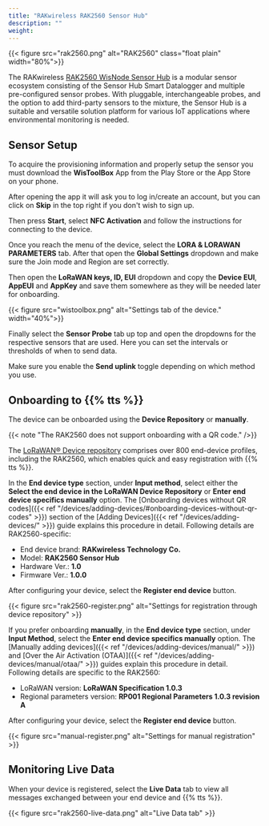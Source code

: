 ```yaml
---
title: "RAKwireless RAK2560 Sensor Hub"
description: ""
weight: 
---
```


{{< figure src="rak2560.png" alt="RAK2560" class="float plain" width="80%">}}

The RAKwireless [RAK2560 WisNode Sensor Hub](https://store.rakwireless.com/products/sensor-hub) is a modular sensor ecosystem consisting of the Sensor Hub Smart Datalogger and multiple pre-configured sensor probes. With pluggable, interchangeable probes, and the option to add third-party sensors to the mixture, the Sensor Hub is a suitable and versatile solution platform for various IoT applications where environmental monitoring is needed. 

<!--more-->

## Sensor Setup

To acquire the provisioning information and properly setup the sensor you must download the **WisToolBox** App from the Play Store or the App Store on your phone.

After opening the app it will ask you to log in/create an account, but you can click on **Skip** in the top right if you don't wish to sign up.

Then press **Start**, select **NFC Activation** and follow the instructions for connecting to the device.

Once you reach the menu of the device, select the **LORA & LORAWAN PARAMETERS** tab. After that open the **Global Settings** dropdown and make sure the Join mode and Region are set correctly. 

Then open the **LoRaWAN keys, ID, EUI** dropdown and copy the **Device EUI**, **AppEUI** and **AppKey** and save them somewhere as they will be needed later for onboarding.

{{< figure src="wistoolbox.png" alt="Settings tab of the device." width="40%">}}

Finally select the **Sensor Probe** tab up top and open the dropdowns for the respective sensors that are used. Here you can set the intervals or thresholds of when to send data.

Make sure you enable the **Send uplink** toggle depending on which method  you use.

## Onboarding to {{% tts %}}

The device can be onboarded using the **Device Repository** or **manually**.

{{< note "The RAK2560 does not support onboarding with a QR code." />}}

The [LoRaWAN® Device repository](https://github.com/TheThingsNetwork/lorawan-devices) comprises over 800 end-device profiles, including the RAK2560, which enables quick and easy registration with {{% tts %}}.

In the **End device type** section, under **Input method**, select either the **Select the end device in the LoRaWAN Device Repository** or **Enter end device specifics manually** option. The [Onboarding devices without QR codes]({{< ref "/devices/adding-devices/#onboarding-devices-without-qr-codes" >}}) section of the [Adding Devices]({{< ref "/devices/adding-devices/" >}}) guide explains this procedure in detail. Following details are RAK2560-specific:

- End device brand: **RAKwireless Technology Co.**
- Model: **RAK2560 Sensor Hub**
- Hardware Ver.: **1.0**
- Firmware Ver.: **1.0.0**

After configuring your device, select the **Register end device** button.

{{< figure src="rak2560-register.png" alt="Settings for registration through device repository" >}}

If you prefer onboarding **manually**, in the **End device type** section, under **Input Method**, select the **Enter end device specifics manually** option. The [Manually adding devices]({{< ref "/devices/adding-devices/manual/" >}}) and [Over the Air Activation (OTAA)]({{< ref "/devices/adding-devices/manual/otaa/" >}}) guides explain this procedure in detail. Following details are specific to the RAK2560:

- LoRaWAN version: **LoRaWAN Specification 1.0.3**
- Regional parameters version: **RP001 Regional Parameters 1.0.3 revision A** 

After configuring your device, select the **Register end device** button.

{{< figure src="manual-register.png" alt="Settings for manual registration" >}}

## Monitoring Live Data

When your device is registered, select the **Live Data** tab to view all messages exchanged between your end device and {{% tts %}}.

{{< figure src="rak2560-live-data.png" alt="Live Data tab" >}}